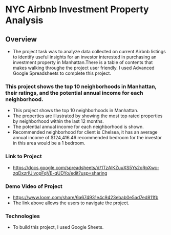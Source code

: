# NYC Airbnb Investment Property Analysis

## Overview
* The project task was to analyze data collected on current Airbnb listings to identify useful insights for an investor interested in purchasing an investment property in Manhattan.There is a table of contents that makes walking throughe the project user friendly. I used Advanced Google Spreadsheets to complete this project.
### This project shows the top 10 neighborhoods in Manhattan, their ratings, and the potential annual income for each neighborhood.

* This project shows the top 10 neighborhoods in Manhattan.
* The properties are illustrated by showing the most top rated properties by neighborhood within the last 12 months.
* The potential annual income for each neighborhood is shown.
* Recommended neighborhood for client is Chelsea, it has an average annual income of $124,416.46 recommended bedroom for the investor in this area would be a 1 bedroom.

### Link to Project
* https://docs.google.com/spreadsheets/d/1TzAlKZuuXS5Ys2oRpXwc-zqDxzrlUivopFqVE-qUDYo/edit?usp=sharing

### Demo Video of Project 
* https://www.loom.com/share/6a674931e4c9423ebab0e5ad7ed811fb
* The link above allows the users to navigate the project.



### Technologies
* To build this project, I used Google Sheets. 



